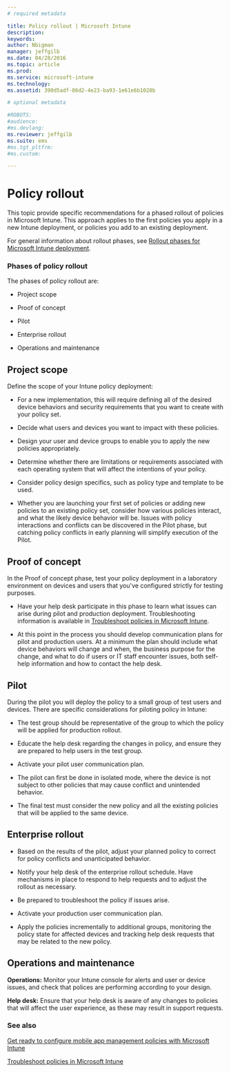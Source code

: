 ```yaml
---
# required metadata

title: Policy rollout | Microsoft Intune
description:
keywords:
author: Nbigman
manager: jeffgilb
ms.date: 04/28/2016
ms.topic: article
ms.prod:
ms.service: microsoft-intune
ms.technology:
ms.assetid: 390d5adf-86d2-4e23-ba93-1e61e6b1028b

# optional metadata

#ROBOTS:
#audience:
#ms.devlang:
ms.reviewer: jeffgilb
ms.suite: ems
#ms.tgt_pltfrm:
#ms.custom:

---
```


# Policy rollout
This topic provide specific recommendations for a phased rollout of policies in Microsoft Intune. This approach applies to the first policies you apply in a new Intune deployment, or policies you add to an existing deployment.

For general information about rollout phases, see [Rollout phases for Microsoft Intune deployment](rollout-phases-for-microsoft-intune-deployment.md).

### Phases of policy rollout
The phases of policy rollout are:

-   Project scope

-   Proof of concept

-   Pilot

-   Enterprise rollout

-   Operations and maintenance

## Project scope
Define the scope of your Intune policy deployment:

-   For a new implementation, this will require defining all of the desired device behaviors and security requirements that you want to create with your policy set.

-   Decide what users and devices you want to impact with these policies.

-   Design your user and device groups to enable you to apply the new policies appropriately.

-   Determine whether there are limitations or requirements associated with each operating system that will affect the intentions of your policy.

-   Consider policy design specifics, such as policy type and template to be used.

-   Whether you are launching your first set of policies or adding new policies to an existing policy set, consider how various policies interact, and what the likely device behavior will be. Issues with policy interactions and conflicts can be discovered in the Pilot phase, but catching policy conflicts in early planning will simplify execution of the Pilot.

## Proof of concept
In the Proof of concept phase, test your policy deployment in a laboratory environment on devices and users that you've configured strictly for testing purposes.

-   Have your help desk participate in this phase to learn what issues can arise during pilot and production deployment. Troubleshooting information is available in [Troubleshoot policies in Microsoft Intune](troubleshoot-policies-in-microsoft-intune.md).

-   At this point in the process you should develop communication plans for pilot and production users. At a minimum the plan should include what device behaviors will change and when, the business purpose for the change, and what to do if users or IT staff encounter issues, both self-help information and how to contact the help desk.

## Pilot
During the pilot you will deploy the policy to a small group of test users and devices. There are specific considerations for piloting policy in Intune:

-   The test  group should be representative of the group to which the policy will be applied for production rollout.

-   Educate the help desk  regarding the changes in policy, and ensure they are prepared to help users in the test group.

-   Activate your pilot user communication plan.

-   The pilot can first be done in isolated mode, where the device is not subject to other policies that may cause conflict and unintended behavior.

-   The final test must consider the new policy and all the existing policies that will be applied to the same device.

## Enterprise rollout

-   Based on the results of the pilot, adjust your planned policy to correct for policy conflicts and unanticipated behavior.

-   Notify your help desk of the enterprise rollout schedule. Have mechanisms in place to respond to help requests and to adjust the rollout as necessary.

-   Be prepared to troubleshoot the policy if issues arise.

-   Activate your production user communication plan.

-   Apply the policies incrementally to additional groups, monitoring the policy state for affected devices and tracking help desk requests that may be related to the new policy.

## Operations and maintenance
**Operations:** Monitor your Intune console for alerts and user or device issues, and check that polices are performing according to your design.

**Help desk:** Ensure that your help desk is aware of any changes to policies that will affect the user experience, as these may result in support requests.

### See also
[Get ready to configure mobile app management policies with Microsoft Intune](/intune/deploy-use/get-ready-to-configure-mobile-app-management-policies-with-microsoft-intune)

[Troubleshoot policies in Microsoft Intune](/intune/troubleshoot/troubleshoot-policies-in-microsoft-intune)
